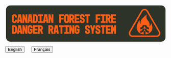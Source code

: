 <br>

<img 
    style="display: block; 
           margin-left: auto;
           margin-right: auto;
           width: 500px;
           border-radius: 14px;"
    src="./img/CFFDRS_banner.png" 
    alt="CFFDRS logo">
</img>

<!-- <img 
    style="display: block;
           margin-left: auto;
           margin-right: auto;
           width: 200px;"
    src="./img/CFS_fire-research_emblem.png" 
    alt="CFS Fire Research emblem">
</img> -->

[introductory tutorial]: getting-started.md
[User Guide]: user-guide/README.md

<div class="text-center">
	<button class="btn btn-dark" onclick="location.href='home'">English</button>
	&emsp;
	<button class="btn btn-dark" onclick="location.href='https://siu-kevin.github.io/maquette/accueil'">Français</button>
</div>

<br>
